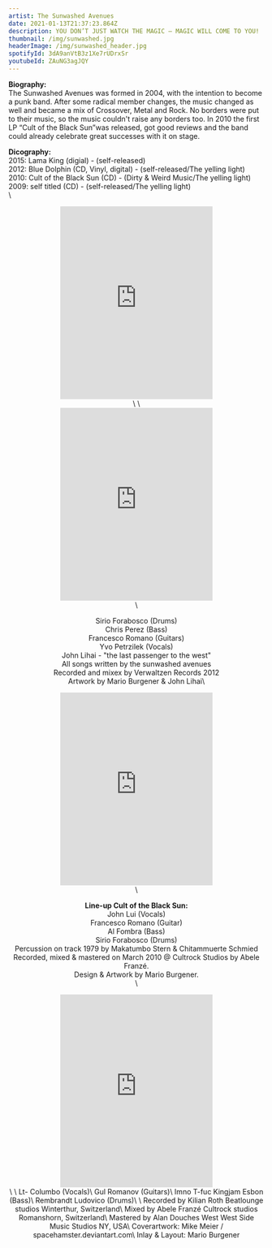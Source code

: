 ```yaml
---
artist: The Sunwashed Avenues
date: 2021-01-13T21:37:23.864Z
description: YOU DON’T JUST WATCH THE MAGIC – MAGIC WILL COME TO YOU!
thumbnail: /img/sunwashed.jpg
headerImage: /img/sunwashed_header.jpg
spotifyId: 3dA9anVtB3z1Xe7rUDrxSr
youtubeId: ZAuNG3agJQY
---
```

**Biography:**\
The Sunwashed Avenues was formed in 2004, with the intention to become a punk band. After some radical member changes, the music changed as well and became a mix of Crossover, Metal and Rock. No borders were put to their music, so the music couldn't raise any borders too. In 2010 the first LP “Cult of the Black Sun”was released, got good reviews and the band could already celebrate great successes with it on stage.

**Dicography:**\
2015: Lama King (digial) - (self-released)\
2012: Blue Dolphin (CD, Vinyl, digital) - (self-released/The yelling light)\
2010: Cult of the Black Sun (CD) - (Dirty & Weird Music/The yelling light)\
2009: self titled (CD) - (self-released/The yelling light)\
\

<center><iframe src="https://open.spotify.com/embed/album/1vNhkwIeWI2tRqDNPuJ8DS" width="300" height="380" frameborder="0" allowtransparency="true" allow="encrypted-media"></iframe><center>\
\
<center><iframe src="https://open.spotify.com/embed/album/0Fn4ZFFj2kgzKEvZKG29qQ" width="300" height="380" frameborder="0" allowtransparency="true" allow="encrypted-media"></iframe><center>\

Sirio Forabosco (Drums)\
Chris Perez (Bass)\
Francesco Romano (Guitars)\
Yvo Petrzilek (Vocals)\
John Lihai - "the last passenger to the west"\
All songs written by the sunwashed avenues\
Recorded and mixex by Verwaltzen Records 2012\
Artwork by Mario Burgener & John Lihai\

<center><iframe src="https://open.spotify.com/embed/album/4IW0PWI7B8eAheKkvW0qQU" width="300" height="380" frameborder="0" allowtransparency="true" allow="encrypted-media"></iframe><center>\

**Line-up Cult of the Black Sun:**\
John Lui (Vocals)\
Francesco Romano (Guitar)\
Al Fombra (Bass)\
Sirio Forabosco (Drums)\
Percussion on track 1979 by Makatumbo Stern & Chitammuerte Schmied
\
Recorded, mixed & mastered on March 2010 @ Cultrock Studios by Abele Franzé.\
Design & Artwork by Mario Burgener.\
\

<center><iframe src="https://open.spotify.com/embed/album/3AD6ongmO3BoI7sruBkSnn" width="300" height="380" frameborder="0" allowtransparency="true" allow="encrypted-media"></iframe><center>\
\
Lt- Columbo (Vocals)\
Gul Romanov (Guitars)\
Imno T-fuc Kingjam Esbon (Bass)\
Rembrandt Ludovico (Drums)\
\
Recorded by Kilian Roth Beatlounge studios Winterthur, Switzerland\
Mixed by Abele Franzé Cultrock studios Romanshorn, Switzerland\
Mastered by Alan Douches West West Side Music Studios NY, USA\
Coverartwork: Mike Meier / spacehamster.deviantart.com\
Inlay & Layout: Mario Burgener